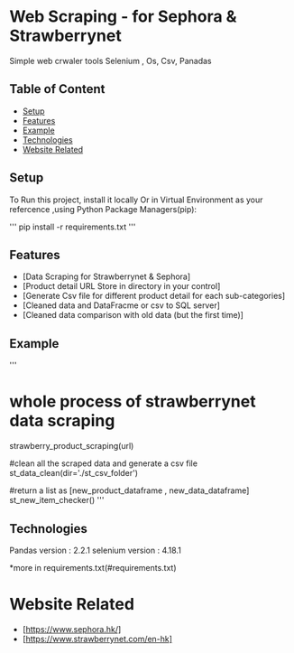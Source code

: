 # Web Scraping - for Sephora & Strawberrynet
Simple web crwaler tools Selenium , Os, Csv, Panadas

## Table of Content
* [Setup](#Setup)
* [Features](#Features)
* [Example](#Example)
* [Technologies](#Technologies)
* [Website Related](#Website-Related)

## Setup
To Run this project, install it locally Or in Virtual Environment as your refercence ,using Python Package Managers(pip):

'''
pip install -r requirements.txt
'''

## Features
* [Data Scraping for Strawberrynet & Sephora]
* [Product detail URL Store in directory in your control]
* [Generate Csv file for different product detail for each sub-categories]
* [Cleaned data and  DataFracme or csv to SQL server]
* [Cleaned data comparison with old data (but the first time)]

## Example

'''
#  whole process of strawberrynet data scraping
strawberry_product_scraping(url)

#clean all the scraped data and generate a csv file 
st_data_clean(dir='./st_csv_folder')

#return a list as [new_product_dataframe , new_data_dataframe]
st_new_item_checker()
'''

## Technologies

Pandas version : 2.2.1
selenium version : 4.18.1

*more in requirements.txt(#requirements.txt)

# Website Related
* [https://www.sephora.hk/]
* [https://www.strawberrynet.com/en-hk]